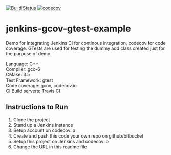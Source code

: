 [![Build Status](http://127.0.0.1:8080/job/jenkins-gcov-gtest-example/job/master/badge/icon)](http://127.0.0.1:8080/job/jenkins-gcov-gtest-example/job/master/) [![codecov](https://codecov.io/gh/tanmaniac/jenkins-gcov-gtest-example/branch/master/graph/badge.svg)](https://codecov.io/gh/tanmaniac/jenkins-gcov-gtest-example)

# jenkins-gcov-gtest-example

Demo for integrating Jenkins CI for continous integration, codecov for code coverage. GTests are used for testing the dummy add class created just for the purpose of demo. 

Language: C++   
Compiler: gcc-6  
CMake: 3.5  
Test Framework: gtest   
Code coverage: gcov, codecov.io  
CI Build servers: Travis CI  


## Instructions to Run
1. Clone the project
2. Stand up a Jenkins instance
3. Setup account on codecov.io
4. Create and push this code your own repo on github/bitbucket
5. Setup this project on Jenkins and codecov.io
6. Change the URL in this readme file
